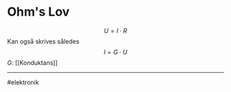 # Ohm's Lov
$$U = I \cdot R$$
Kan også skrives således
$$I = G \cdot U$$
$G$: [[Konduktans]]

---
#elektronik  